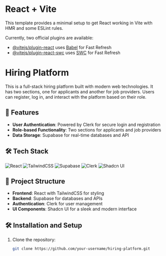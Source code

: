 # React + Vite

This template provides a minimal setup to get React working in Vite with HMR and some ESLint rules.

Currently, two official plugins are available:

- [@vitejs/plugin-react](https://github.com/vitejs/vite-plugin-react/blob/main/packages/plugin-react/README.md) uses [Babel](https://babeljs.io/) for Fast Refresh
- [@vitejs/plugin-react-swc](https://github.com/vitejs/vite-plugin-react-swc) uses [SWC](https://swc.rs/) for Fast Refresh


# Hiring Platform

This is a full-stack hiring platform built with modern web technologies. It has two sections, one for applicants and another for job providers. Users can register, log in, and interact with the platform based on their role.

## 🚀 Features

- **User Authentication**: Powered by Clerk for secure login and registration
- **Role-based Functionality**: Two sections for applicants and job providers
- **Data Storage**: Supabase for real-time databases and API

## 🛠️ Tech Stack

![React](https://img.shields.io/badge/React-20232A?style=for-the-badge&logo=react&logoColor=61DAFB)
![TailwindCSS](https://img.shields.io/badge/Tailwind_CSS-38B2AC?style=for-the-badge&logo=tailwind-css&logoColor=white)
![Supabase](https://img.shields.io/badge/Supabase-3ECF8E?style=for-the-badge&logo=supabase&logoColor=white)
![Clerk](https://img.shields.io/badge/Clerk-F694FF?style=for-the-badge&logo=clerk&logoColor=white)
![Shadcn UI](https://img.shields.io/badge/Shadcn_UI-0D0D0D?style=for-the-badge&logo=shadcnui&logoColor=white)

## 📂 Project Structure

- **Frontend**: React with TailwindCSS for styling
- **Backend**: Supabase for databases and APIs
- **Authentication**: Clerk for user management
- **UI Components**: Shadcn UI for a sleek and modern interface

## 🛠️ Installation and Setup

1. Clone the repository:
   ```bash
   git clone https://github.com/your-username/hiring-platform.git
